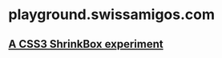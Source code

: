 # playground.swissamigos.com

## [A CSS3 ShrinkBox experiment](http://playground.swissamigos.com/shrinkbox/)

